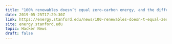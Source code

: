 ```yaml
---
title: "100% renewables doesn’t equal zero-carbon energy, and the difference is growing"
date: 2019-05-25T17:29:30Z
link: https://energy.stanford.edu/news/100-renewables-doesn-t-equal-zero-carbon-energy-and-difference-growing?utm_medium=RSS&utm_source=hune
site: energy.stanford.edu
topic: Hacker News
draft: false
---
```

